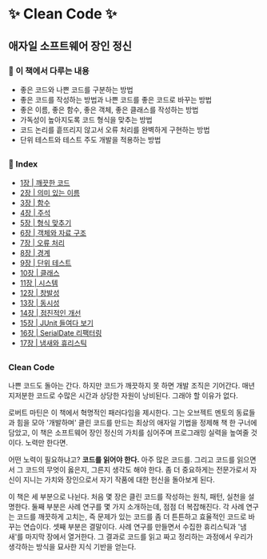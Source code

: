 # ✨ Clean Code ✨
## 애자일 소프트웨어 장인 정신

### 🔖 이 책에서 다루는 내용
- 좋은 코드와 나쁜 코드를 구분하는 방법
- 좋은 코드를 작성하는 방법과 나쁜 코드를 좋은 코드로 바꾸는 방법
- 좋은 이름, 좋은 함수, 좋은 객체, 좋은 클래스를 작성하는 방법
- 가독성이 높아지도록 코드 형식을 맞추는 방법
- 코드 논리를 흩뜨리지 않고서 오류 처리를 완벽하게 구현하는 방법
- 단위 테스트와 테스트 주도 개발을 적용하는 방법

## 

### 🔖 Index

- [1장 | 깨끗한 코드](https://github.com/jeongwon-iee/CleanCode/tree/main/ch.01)
- [2장 | 의미 있는 이름](https://github.com/jeongwon-iee/CleanCode/tree/main/ch.02)
- [3장 | 함수](https://github.com/jeongwon-iee/CleanCode/tree/main/ch.03)
- [4장 | 주석](https://github.com/jeongwon-iee/CleanCode/tree/main/ch.04)
- [5장 | 형식 맞추기](https://github.com/jeongwon-iee/CleanCode/tree/main/ch.05)
- [6장 | 객체와 자료 구조](https://github.com/jeongwon-iee/CleanCode/tree/main/ch.06)
- [7장 | 오류 처리](https://github.com/jeongwon-iee/CleanCode/tree/main/ch.07)
- [8장 | 경계](https://github.com/jeongwon-iee/CleanCode/tree/main/ch.08)
- [9장 | 단위 테스트](https://github.com/jeongwon-iee/CleanCode/tree/main/ch.09)
- [10장 | 클래스](https://github.com/jeongwon-iee/CleanCode/tree/main/ch.10)
- [11장 | 시스템](https://github.com/jeongwon-iee/CleanCode/tree/main/ch.11)
- [12장 | 창발성](https://github.com/jeongwon-iee/CleanCode/tree/main/ch.12)
- [13장 | 동시성](https://github.com/jeongwon-iee/CleanCode/tree/main/ch.13)
- [14장 | 점진적인 개선](https://github.com/jeongwon-iee/CleanCode/tree/main/ch.14)
- [15장 | JUnit 들여다 보기](https://github.com/jeongwon-iee/CleanCode/tree/main/ch.15)
- [16장 | SerialDate 리팩터링](https://github.com/jeongwon-iee/CleanCode/tree/main/ch.16)
- [17장 | 냄새와 휴리스틱](https://github.com/jeongwon-iee/CleanCode/tree/main/ch.17)

##

### Clean Code 
나쁜 코드도 돌아는 간다. 하지만 코드가 깨끗하지 못 하면 개발 조직은 기어간다. 매년 지저분한 코드로 수많은 시간과 상당한 자원이 낭비된다. 그래야 할 이유가 없다.

로버트 마틴은 이 책에서 혁명적인 패러다임을 제시한다. 그는 오브젝트 멘토의 동료들과 힘을 모아 '개발하며' 클린 코드를 만드는 최상의 애자일 기법을 정제해 책 한 구너에 담았고, 이 책은 소프트웨어 장인 정신의 가치를 심어주며 프로그래밍 실력을 높여줄 것이다. 노력만 한다면.

어떤 노력이 필요하냐고? **코드를 읽어야 한다.** 아주 많은 코드를. 그리고 코드를 읽으면서 그 코드의 무엇이 옳은지, 그른지 생각도 해야 한다. 좀 더 중요하게는 전문가로서 자신이 지니는 가치와 장인으로서 자기 작품에 대한 헌신을 돌아보게 된다.

이 책은 세 부분으로 나뉜다. 처음 몇 장은 클린 코드를 작성하는 원칙, 패턴, 실천을 설명한다. 둘째 부분은 사례 연구를 몇 가지 소개하는데, 점점 더 복잡해진다. 각 사례 연구는 코드를 깨끗하게 고치는, 즉 문제가 있는 코드를 좀 더 튼튼하고 효율적인 코드로 바꾸는 연습이다. 셋째 부분은 결말이다. 사례 연구를 만들면서 수집한 휴리스틱과 '냄새'를 마지막 장에서 열거한다. 그 결과로 코드를 읽고 짜고 정리하는 과정에서 우리가 생각하는 방식을 묘사한 지식 기반을 얻는다.
